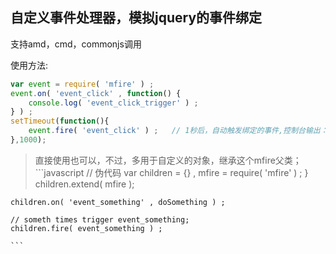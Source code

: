 ## 自定义事件处理器，模拟jquery的事件绑定

支持amd，cmd，commonjs调用

使用方法:
```javascript
var event = require( 'mfire' ) ;
event.on( 'event_click' , function() {
    console.log( 'event_click_trigger' ) ;
} ) ;
setTimeout(function(){
    event.fire( 'event_click' ) ;   // 1秒后，自动触发绑定的事件,控制台输出：'event_click_trigger'
},1000);
```

> 直接使用也可以，不过，多用于自定义的对象，继承这个mfire父类；
    ```javascript
    // 伪代码
    var children = {} ,
        mfire = require( 'mfire' ) ;
    }
    children.extend( mfire );

    children.on( 'event_something' , doSomething ) ;

    // someth times trigger event_something;
    children.fire( event_something ) ;

    ```